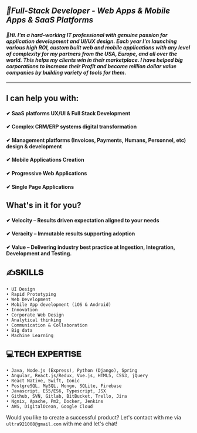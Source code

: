 <h2><i>🥇Full-Stack Developer - Web Apps & Mobile Apps & SaaS Platforms</i></h2> 

<h4><i>👋Hi. I'm a hard-working IT professional with genuine passion for application development and UI/UX design.
  Each year I'm launching various high ROI, custom built web and mobile applications with any level of complexity for my partners from the USA, Europe, and all over the world. This helps my clients win in their marketplace. I have helped big corporations to increase their Profit and become million dollar value companies by building variety of tools for them.</i></h4>
<hr/>

## I can help you with:
<h4>✔ SaaS platforms UX/UI & Full Stack Development</h4>
<h4>✔ Complex CRM/ERP systems digital transformation</h4>
<h4>✔ Management platforms (Invoices, Payments, Humans, Personnel, etc) design & development</h4>
<h4>✔ Mobile Applications Creation</h4>
<h4>✔ Progressive Web Applications</h4>
<h4>✔ Single Page Applications</h4>

## What's in it for you?
<h4>✔ Velocity – Results driven expectation aligned to your needs</h4>
<h4>✔ Veracity – Immutable results supporting adoption</h4>
<h4>✔ Value – Delivering industry best practice at Ingestion, Integration, Development and Testing.</h4>

## ✍️𝐒𝐊𝐈𝐋𝐋𝐒
```• UX Design
• UI Design
• Rapid Prototyping
• Web Development
• Mobile App development (iOS & Android)
• Innovation
• Corporate Web Design
• Analytical thinking
• Communication & Collaboration
• Big data
• Machine Learning
```

## 💻𝐓𝐄𝐂𝐇 𝐄𝐗𝐏𝐄𝐑𝐓𝐈𝐒𝐄
```• FIGMA
• Java, Node.js (Express), Python (Django), Spring
• Angular, React.js/Redux, Vue.js, HTML5, CSS3, jQuery
• React Native, Swift, Ionic
• PostgreSQL, MySQL, Mongo, SQLite, Firebase
• Javascript, ES5/ES6, Typescript, JSX
• Github, SVN, Gitlab, BitBucket, Trello, Jira
• Ngnix, Apache, Pm2, Docker, Jenkins
• AWS, DigitalOcean, Google Cloud
```
Would you like to create a successful product?
Let's contact with me via `ultra921008@gmail.com` with me and let's chat!
